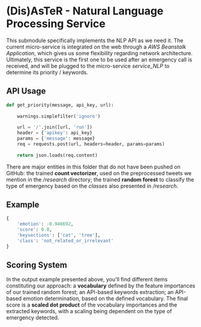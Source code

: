 # (Dis)AsTeR - Natural Language Processing Service

This submodule specifically implements the NLP API as we need it. The current micro-service is integrated on the web through a *AWS Beanstalk Application*, which gives us some flexibility regarding network architecture. Ultimately, this service is the first one to be used after an emergency call is received, and will be plugged to the micro-service *service_NLP* to determine its priority / keywords. 

## API Usage

```python
def get_priority(message, api_key, url):
    
    warnings.simplefilter('ignore')
    
    url = '/'.join([url, 'run'])
    header = {'apikey': api_key}
    params = {'message': message}
    req = requests.post(url, headers=header, params=params)
    
    return json.loads(req.content)
```

There are major entities in this folder that do not have been pushed on GitHub: the trained **count vectorizer**, used on the preprocessed tweets we mention in the _/research_ directory; the trained **random forest** to classify the type of emergency based on the _classes_ also presented in _/research_.

## Example

```python
{
	'emotion': -0.946692,
	'score': 0.0,
 	'keysections': ['cat', 'tree'],
 	'class': 'not_related_or_irrelevant'
}
```

## Scoring System

In the output example presented above, you'll find different items constituting our approach: a **vocabulary** defined by the feature importances of our trained random forest; an API-based keywords extraction; an API-based emotion determination, based on the defined vocabulary. The final score is a **scaled dot product** of the vocabulary importances and the extracted keywords, with a scaling being dependent on the type of emergency detected.